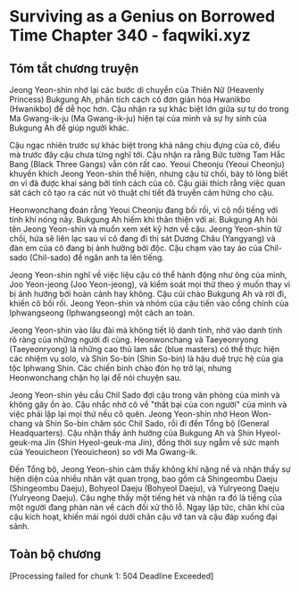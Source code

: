 # Surviving as a Genius on Borrowed Time Chapter 340 - faqwiki.xyz

## Tóm tắt chương truyện

Jeong Yeon-shin nhớ lại các bước di chuyển của Thiên Nữ (Heavenly Princess) Bukgung Ah, phân tích cách cô đơn giản hóa Hwanikbo (Hwanikbo) để dễ học hơn. Cậu nhận ra sự khác biệt lớn giữa sự tự do trong Ma Gwang-ik-ju (Ma Gwang-ik-ju) hiện tại của mình và sự hy sinh của Bukgung Ah để giúp người khác.

Cậu ngạc nhiên trước sự khác biệt trong khả năng chịu đựng của cô, điều mà trước đây cậu chưa từng nghĩ tới. Cậu nhận ra rằng Bức tường Tam Hắc Bang (Black Three Gangs) vẫn còn rất cao. Yeoui Cheonju (Yeoui Cheonju) khuyến khích Jeong Yeon-shin thể hiện, nhưng cậu từ chối, bày tỏ lòng biết ơn vì đã được khai sáng bởi tính cách của cô. Cậu giải thích rằng việc quan sát cách cô tạo ra các nút võ thuật chi tiết đã truyền cảm hứng cho cậu.

Heonwonchang đoán rằng Yeoui Cheonju đang bối rối, vì cô nổi tiếng với tính khí nóng nảy. Bukgung Ah hiếm khi thân thiện với ai. Bukgung Ah hỏi tên Jeong Yeon-shin và muốn xem xét kỹ hơn về cậu. Jeong Yeon-shin từ chối, hứa sẽ liên lạc sau vì cô đang đi thị sát Dương Châu (Yangyang) và đàn em của cô đang bị ảnh hưởng bởi độc. Cậu chạm vào tay áo của Chil-sado (Chil-sado) để ngăn anh ta lên tiếng.

Jeong Yeon-shin nghĩ về việc liệu cậu có thể hành động như ông của mình, Joo Yeon-jeong (Joo Yeon-jeong), và kiểm soát mọi thứ theo ý muốn thay vì bị ảnh hưởng bởi hoàn cảnh hay không. Cậu cúi chào Bukgung Ah và rời đi, khiến cô bối rối. Jeong Yeon-shin và nhóm của cậu tiến vào cổng chính của Iphwangseong (Iphwangseong) một cách an toàn.

Jeong Yeon-shin vào lâu đài mà không tiết lộ danh tính, nhờ vào danh tính rõ ràng của những người đi cùng. Heonwonchang và Taeyeonryong (Taeyeonryong) là những cao thủ lam sắc (blue masters) có thể thực hiện các nhiệm vụ solo, và Shin So-bin (Shin So-bin) là hậu duệ trực hệ của gia tộc Iphwang Shin. Các chiến binh chào đón họ trở lại, nhưng Heonwonchang chặn họ lại để nói chuyện sau.

Jeong Yeon-shin yêu cầu Chil Sado đợi cậu trong văn phòng của mình và không gây ồn ào. Cậu nhắc nhở cô về "thất bại của con người" của mình và việc phải lặp lại mọi thứ nếu cô quên. Jeong Yeon-shin nhờ Heon Won-chang và Shin So-bin chăm sóc Chil Sado, rồi đi đến Tổng bộ (General Headquarters). Cậu nhận thấy ảnh hưởng của Bukgung Ah và Shin Hyeol-geuk-ma Jin (Shin Hyeol-geuk-ma Jin), đồng thời suy ngẫm về sức mạnh của Yeouicheon (Yeouicheon) so với Ma Gwang-ik.

Đến Tổng bộ, Jeong Yeon-shin cảm thấy không khí nặng nề và nhận thấy sự hiện diện của nhiều nhân vật quan trọng, bao gồm cả Shingeombu Daeju (Shingeombu Daeju), Bohyeol Daeju (Bohyeol Daeju), và Yulryeong Daeju (Yulryeong Daeju). Cậu nghe thấy một tiếng hét và nhận ra đó là tiếng của một người đang phàn nàn về cách đối xử thô lỗ. Ngay lập tức, chân khí của cậu kích hoạt, khiến mái ngói dưới chân cậu vỡ tan và cậu đáp xuống đại sảnh.

## Toàn bộ chương

[Processing failed for chunk 1: 504 Deadline Exceeded]